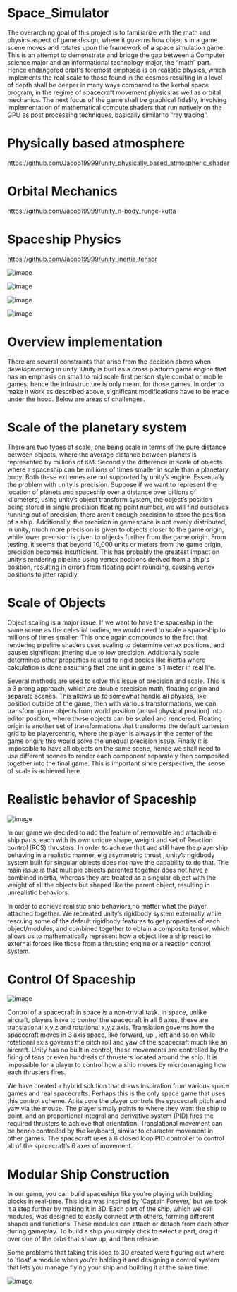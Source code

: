 # Space_Simulator

The overarching goal of this project is to familiarize with the math and physics aspect of game design, where it governs how objects in a game scene moves and rotates upon the framework of a space simulation game. This is an attempt to demonstrate and bridge the gap between a Computer science major and an informational technology major, the “math” part. Hence endangered orbit's foremost emphasis is on realistic physics, which implements the real scale to those found in the cosmos resulting in a level of depth shall be deeper in many ways compared to the kerbal space program, in the regime of spacecraft movement physics as well as orbital mechanics. The next focus of the game shall be graphical fidelity, involving implementation of mathematical compute shaders that run natively on the GPU as post processing techniques, basically similar to “ray tracing”.

# Physically based atmosphere  

https://github.com/Jacob19999/unity_physically_based_atmospheric_shader

# Orbital Mechanics

https://github.com/Jacob19999/unity_n-body_runge-kutta

# Spaceship Physics

https://github.com/Jacob19999/unity_inertia_tensor

![image](https://github.com/Jacob19999/Space_Simulator/assets/26366586/a66c3f97-2846-4b64-b68e-eeefd9924d20)

![image](https://github.com/Jacob19999/Space_Simulator/assets/26366586/dd42be80-42ec-427e-8416-455f519a68e4)

![image](https://github.com/Jacob19999/Space_Simulator/assets/26366586/9b01d33c-b323-45ca-9ce9-3103291f2d90)

![image](https://github.com/Jacob19999/Space_Simulator/assets/26366586/52502d68-cc07-4091-81c1-85c421a93c29)

# Overview implementation

There are several constraints that arise from the decision above when developmenting in unity. Unity is built as a cross platform game engine that has an emphasis on small to mid scale first person style combat or mobile games, hence the infrastructure is only meant for those games. In order to make it work as described above, significant modifications have to be made under the hood. Below are areas of challenges.

# Scale of the planetary system

There are two types of scale, one being scale in terms of the pure distance between objects, where the average distance between planets is represented by millions of KM. Secondly the difference in scale of objects where a spaceship can be millions of times smaller in scale than a planetary body. Both these extremes are not supported by unity’s engine. Essentially the problem with unity is precision. Suppose if we want to represent the location of planets and spaceship over a distance over billions of kilometers, using unity’s object transform system, the object’s position being stored in single precision floating point number, we will find ourselves running out of precision, there aren’t enough precision to store the position of a ship. Additionally, the precision in gamespace is not evenly distributed, in unity, much more precision is given to objects closer to the game origin, while lower precision is given to objects further from the game origin. From testing, it seems that beyond 10,000 units or meters from the game origin, precision becomes insufficient. This has probably the greatest impact on unity’s rendering pipeline using vertex positions derived from a ship's position, resulting in errors from floating point rounding, causing vertex positions to jitter rapidly. 

# Scale of Objects

Object scaling is a major issue. If we want to have the spaceship in the same scene as the celestial bodies, we would need to scale a spaceship to millions of times smaller. This once again compounds to the fact that rendering pipeline shaders uses scaling to determine vertex positions, and causes significant jittering due to low precision. Additionally scale determines other properties related to rigid bodies like inertia where calculation is done assuming that one unit in game is 1 meter in real life. 

Several methods are used to solve this issue of precision and scale. This is a 3 prong approach, which are double precision math, floating origin and separate scenes. This allows us to somewhat handle all physics, like position outside of the game, then with various transformations, we can transform game objects from world position (actual physical position) into editor position, where those objects can be scaled and rendered. Floating origin is another set of transformations that transforms the default cartesian grid to be playercentric,  where the player is always in the center of the game origin; this would solve the unequal precision issue. Finally it is impossible to have all objects on the same scene, hence we shall need to use different scenes to render each component separately then composited together into the final game. This is important since perspective, the sense of scale is achieved here. 

# Realistic behavior of Spaceship

![image](https://github.com/Jacob19999/Space_Simulator/assets/26366586/15eb9337-8f23-4f49-b93d-7e573245f63b)

In our game we decided to add the feature of removable and attachable ship parts, each with its own unique shape, weight and set of Reaction control (RCS) thrusters. In order to achieve that and still have the playership behaving in a realistic manner, e.g asymmetric thrust , unity’s rigidbody system built for singular objects does not have the capability to do that. The main issue is that multiple objects parented together does not have a combined inertia, whereas they are treated as a singular object with the weight of all the objects but shaped like the parent object, resulting in unrealistic behaviors. 
	 
In order to achieve realistic ship behaviors,no matter what the player attached together. We recreated unity’s rigidbody system externally while rescuing some of the default rigidbody features to get properties of each object/modules, and combined together to obtain a composite tensor, which allows us to mathematically represent how a object like a ship react to external forces like those from a thrusting engine or a reaction control system.

# Control Of Spaceship

![image](https://github.com/Jacob19999/Space_Simulator/assets/26366586/97c10553-b3fc-4812-9c54-b7c2329f3db7)

Control of a spacecraft in space is a non-trivial task. In space, unlike aircraft, players have to control the spacecraft in all 6 axes, these are translational x,y,z and rotational x,y,z axis. Translation governs how the spacecraft moves in 3 axis space, like forward, up , left and so on while rotational axis governs the pitch roll and yaw of the spacecraft much like an aircraft. Unity has no built in control, these movements are controlled by the firing of tens or even hundreds of thrusters located around the ship. It is impossible for a player to control how a ship moves by micromanaging how each thrusters fires.

We have created a hybrid solution that draws inspiration from various space games and real spacecrafts. Perhaps this is the only space game that uses this control scheme. At its core the player controls the spacecraft pitch and yaw via the mouse. The player simply points to where they want the ship to point, and an proportional integral and derivative system (PID) fires the required thrusters to achieve that orientation. Translational movement can be hence controlled by the keyboard, similar to character movement in other games. The spacecraft uses a 6 closed loop PID controller to control all of the spacecraft’s 6 axes of movement. 

# Modular Ship Construction


In our game, you can build spaceships like you're playing with building blocks in real-time. This idea was inspired by 'Captain Forever,' but we took it a step further by making it in 3D. Each part of the ship, which we call modules, was designed to easily connect with others, forming different shapes and functions. These modules can attach or detach from each other during gameplay. To build a ship you simply click to select a part, drag it over one of the orbs that show up, and then release.

Some problems that taking this idea to 3D created were figuring out where to 'float' a module when you're holding it and designing a control system that lets you manage flying your ship and building it at the same time.

![image](https://github.com/Jacob19999/Space_Simulator/assets/26366586/6e823e86-c267-4005-ae8f-53361b0c1f93)


